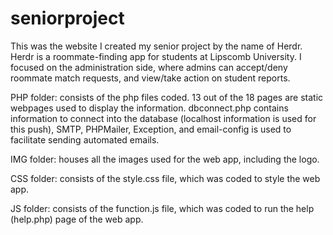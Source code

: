 # seniorproject
This was the website I created my senior project by the name of Herdr. Herdr is a roommate-finding app for students at Lipscomb University. I focused on the administration side, where admins can accept/deny roommate match requests, and view/take action on student reports.

PHP folder: consists of the php files coded. 13 out of the 18 pages are static webpages used to display the information. dbconnect.php contains information to connect into the database (localhost information is used for this push), SMTP, PHPMailer, Exception, and email-config is used to facilitate sending automated emails.

IMG folder: houses all the images used for the web app, including the logo.

CSS folder: consists of the style.css file, which was coded to style the web app.

JS folder: consists of the function.js file, which was coded to run the help (help.php) page of the web app.
